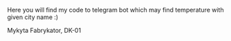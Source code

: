 Here you will find my code to telegram bot which may find temperature with given city name :)


Mykyta Fabrykator, DK-01
